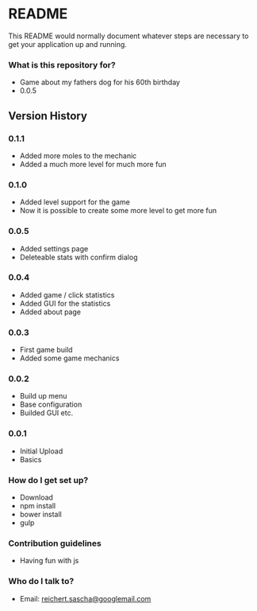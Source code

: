 # README #

This README would normally document whatever steps are necessary to get your application up and running.

### What is this repository for? ###

* Game about my fathers dog for his 60th birthday 
* 0.0.5

## Version History 

### 0.1.1
* Added more moles to the mechanic 
* Added a much more level for much more fun 

### 0.1.0
* Added level support for the game 
* Now it is possible to create some more level to get more fun 

### 0.0.5
* Added settings page 
* Deleteable stats with confirm dialog 

### 0.0.4 
* Added game / click statistics 
* Added GUI for the statistics 
* Added about page 

### 0.0.3 
* First game build 
* Added some game mechanics 

### 0.0.2 
* Build up menu 
* Base configuration 
* Builded GUI etc. 

### 0.0.1 
* Initial Upload 
* Basics 

### How do I get set up? ###

* Download
* npm install 
* bower install 
* gulp 

### Contribution guidelines ###

* Having fun with js

### Who do I talk to? ###

* Email: reichert.sascha@googlemail.com